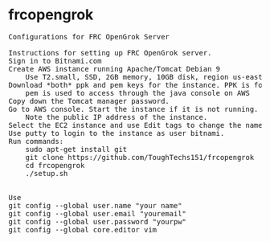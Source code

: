 # frcopengrok
<pre>
Configurations for FRC OpenGrok Server

Instructions for setting up FRC OpenGrok server.
Sign in to Bitnami.com
Create AWS instance running Apache/Tomcat Debian 9
	Use T2.small, SSD, 2GB memory, 10GB disk, region us-east-1
Download *both* ppk and pem keys for the instance. PPK is for putty.
	pem is used to access through the java console on AWS 
Copy down the Tomcat manager password. 
Go to AWS console. Start the instance if it is not running. 
	Note the public IP address of the instance.
Select the EC2 instance and use Edit tags to change the name to frcgrok-tomcat-be
Use putty to login to the instance as user bitnami. 
Run commands:
	sudo apt-get install git
	git clone https://github.com/ToughTechs151/frcopengrok
	cd frcopengrok
	./setup.sh


Use 
git config --global user.name "your name" 
git config --global user.email "youremail" 
git config --global user.password "yourpw" 
git config --global core.editor vim



</pre>
